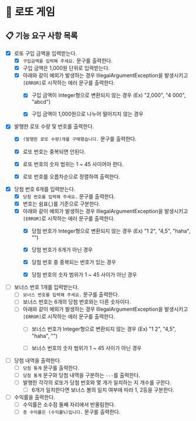 # 🤑 로또 게임

## 📋 기능 요구 사항 목록

- [X] 로또 구입 금액을 입력받는다.
    - [X] `구입금액을 입력해 주세요.` 문구를 출력한다.
    - [X] 구입 금액은 1,000원 단위로 입력받는다.
    - [X] 아래와 같이 예외가 발생하는 경우 IllegalArgumentException을 발생시키고 `[ERROR]`로 시작하는 에러 문구를 출력한다.
        - [X] 구입 금액이 Integer형으로 변환되지 않는 경우 (Ex) "2,000", "4 000", "abcd")
        - [X] 구입 금액이 1,000원으로 나누어 떨어지지 않는 경우


- [X] 발행한 로또 수량 및 번호를 출력한다.
    - [X] `(발행한 로또 수량)개를 구매했습니다.` 문구를 출력한다.
    - [X] 로또 번호는 중복되면 안된다.
    - [X] 로또 번호의 숫자 범위는 1 ~ 45 사이어야 한다.
    - [X] 로또 번호를 오름차순으로 정렬하여 출력한다.


- [X] 당첨 번호 6개를 입력받는다.
    - [X] `당첨 번호를 입력해 주세요.` 문구를 출력한다.
    - [X] 번호는 쉼표(,)를 기준으로 구분한다.
    - [X] 아래와 같이 예외가 발생하는 경우 IllegalArgumentException을 발생시키고 `[ERROR]`로 시작하는 에러 문구를 출력한다.
        - [X] 당첨 번호가 Integer형으로 변환되지 않는 경우 (Ex) "1 2", "4,5", "haha", "")
        - [X] 당첨 번호가 6개가 아닌 경우
        - [X] 당첨 번호 중 중복되는 번호가 있는 경우
        - [X] 당첨 번호의 숫자 범위가 1 ~ 45 사이가 아닌 경우


- [ ] 보너스 번호 1개를 입력받는다.
    - [ ] `보너스 번호를 입력해 주세요.` 문구를 출력한다.
    - [ ] 보너스 번호는 6개의 당첨 번호와는 다른 숫자이다.
    - [ ] 아래와 같이 예외가 발생하는 경우 IllegalArgumentException을 발생시키고 `[ERROR]`로 시작하는 에러 문구를 출력한다.
        - [ ] 보너스 번호가 Integer형으로 변환되지 않는 경우 (Ex) "1 2", "4,5", "haha", "")
        - [ ] 보너스 번호의 숫자 범위가 1 ~ 45 사이가 아닌 경우


- [ ] 당첨 내역을 출력한다.
    - [ ] `당첨 통계` 문구를 출력한다.
    - [ ] `당첨 통계` 문구와 당첨 내역을 구분하는 `---`를 출력한다.
    - [ ] 발행한 각각의 로또가 당첨 번호와 몇 개가 일치하는 지 개수를 구한다.
        - [ ] 6개가 일치한다면 보너스 볼의 일치 여부에 따라 1, 2등을 구분한다.
- [ ] 수익률을 출력한다.
    - [ ] 수익률은 소수점 둘째 자리에서 반올림한다.
    - [ ] `총 수익률은 (수익률%)입니다.` 문구를 출력한다.
